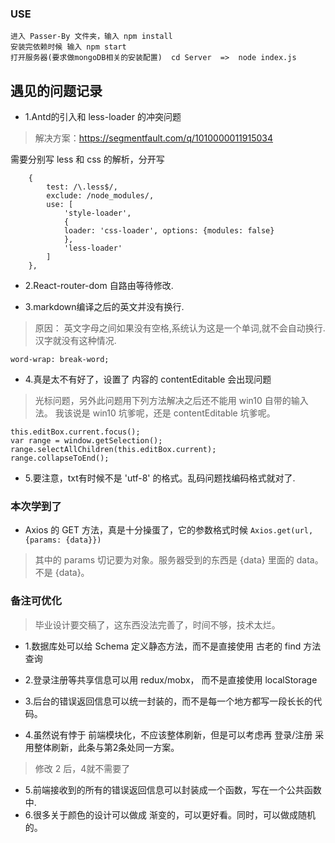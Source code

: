 ### USE

```
进入 Passer-By 文件夹，输入 npm install
安装完依赖时候 输入 npm start
打开服务器(要求做mongoDB相关的安装配置)  cd Server  =>  node index.js
```


## 遇见的问题记录

* 1.Antd的引入和 less-loader 的冲突问题
> 解决方案：https://segmentfault.com/q/1010000011915034

需要分别写 less 和 css 的解析，分开写
```
    {
        test: /\.less$/,
        exclude: /node_modules/,
        use: [
            'style-loader',
            {
            loader: 'css-loader', options: {modules: false}
            },
            'less-loader'
        ]
    },
```

* 2.React-router-dom 自路由等待修改.

* 3.markdown编译之后的英文并没有换行.
> 原因： 英文字母之间如果没有空格,系统认为这是一个单词,就不会自动换行.汉字就没有这种情况.

```
word-wrap: break-word;
```

* 4.真是太不有好了，设置了 内容的 contentEditable 会出现问题
> 光标问题，另外此问题用下列方法解决之后还不能用 win10 自带的输入法。
我该说是  win10 坑爹呢，还是 contentEditable 坑爹呢。

```
this.editBox.current.focus();  
var range = window.getSelection();
range.selectAllChildren(this.editBox.current); 
range.collapseToEnd();
```

* 5.要注意，txt有时候不是 'utf-8' 的格式。乱码问题找编码格式就对了.


### 本次学到了

* Axios 的 GET 方法，真是十分操蛋了，它的参数格式时候   `Axios.get(url, {params: {data}})`
> 其中的 params 切记要为对象。服务器受到的东西是  {data} 里面的 data。不是 {data}。


### 备注可优化
> 毕业设计要交稿了，这东西没法完善了，时间不够，技术太烂。

* 1.数据库处可以给 Schema 定义静态方法，而不是直接使用 古老的 find 方法查询
* 2.登录注册等共享信息可以用 redux/mobx， 而不是直接使用 localStorage
* 3.后台的错误返回信息可以统一封装的，而不是每一个地方都写一段长长的代码。

* 4.虽然说有悖于 前端模块化，不应该整体刷新，但是可以考虑再 登录/注册 采用整体刷新，此条与第2条处同一方案。
> 修改 2 后，4就不需要了

* 5.前端接收到的所有的错误返回信息可以封装成一个函数，写在一个公共函数中.
* 6.很多关于颜色的设计可以做成 渐变的，可以更好看。同时，可以做成随机的。
